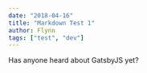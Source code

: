 ```yaml
---
date: "2018-04-16"
title: "Markdown Test 1"
author: Flynn
tags: ["test", "dev"]
---
```


Has anyone heard about GatsbyJS yet?
